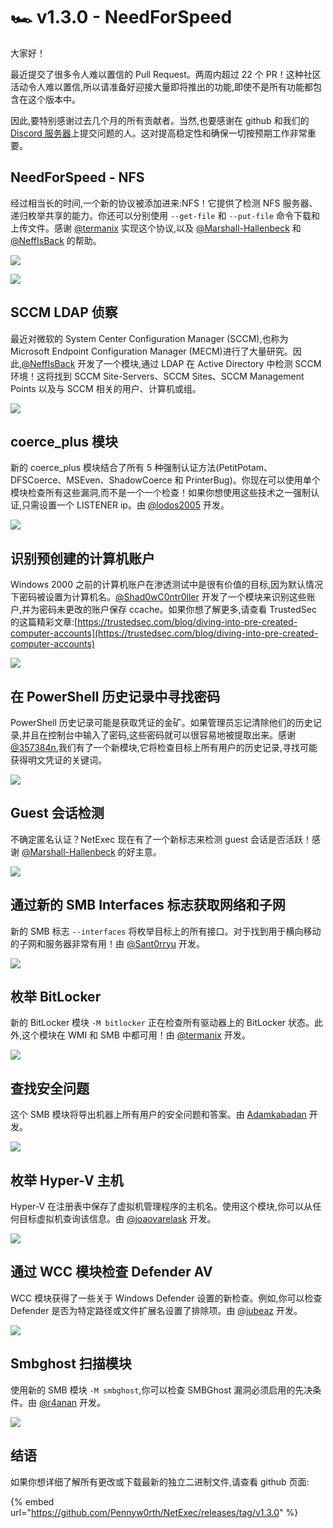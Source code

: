 # 🏎️ v1.3.0 - NeedForSpeed

大家好！

最近提交了很多令人难以置信的 Pull Request。两周内超过 22 个 PR！这种社区活动令人难以置信,所以请准备好迎接大量即将推出的功能,即使不是所有功能都包含在这个版本中。

因此,要特别感谢过去几个月的所有贡献者。当然,也要感谢在 github 和我们的 [Discord 服务器](https://discord.gg/pjwUTQzg8R)上提交问题的人。这对提高稳定性和确保一切按预期工作非常重要。

## NeedForSpeed - NFS 

经过相当长的时间,一个新的协议被添加进来:NFS！它提供了检测 NFS 服务器、递归枚举共享的能力。你还可以分别使用 `--get-file` 和 `--put-file` 命令下载和上传文件。感谢 [@termanix](https://github.com/termanix) 实现这个协议,以及 [@Marshall-Hallenbeck](https://x.com/MJHallenbeck) 和 [@NeffIsBack](https://x.com/al3x_n3ff) 的帮助。

![](https://github.com/user-attachments/assets/214662be-b873-42b1-b515-9f73c28828c3)

![](https://github.com/user-attachments/assets/861765a4-8b45-4390-b7bc-62182e2c1286)

## SCCM LDAP 侦察

最近对微软的 System Center Configuration Manager (SCCM),也称为 Microsoft Endpoint Configuration Manager (MECM)进行了大量研究。因此,[@NeffIsBack](https://x.com/al3x_n3ff) 开发了一个模块,通过 LDAP 在 Active Directory 中检测 SCCM 环境！这将找到 SCCM Site-Servers、SCCM Sites、SCCM Management Points 以及与 SCCM 相关的用户、计算机或组。

![](https://github.com/user-attachments/assets/8e9f3f14-0f98-453d-8db7-4abe5dc5b7da)

## coerce_plus 模块

新的 coerce_plus 模块结合了所有 5 种强制认证方法(PetitPotam、DFSCoerce、MSEven、ShadowCoerce 和 PrinterBug)。你现在可以使用单个模块检查所有这些漏洞,而不是一个一个检查！如果你想使用这些技术之一强制认证,只需设置一个 LISTENER ip。由 [@lodos2005](https://github.com/lodos2005) 开发。

![](https://github.com/user-attachments/assets/fcc9d81f-15a1-4d44-8b3a-f9c534973153)

## 识别预创建的计算机账户

Windows 2000 之前的计算机账户在渗透测试中是很有价值的目标,因为默认情况下密码被设置为计算机名。[@Shad0wC0ntr0ller](https://x.com/Shad0wCntr0ller) 开发了一个模块来识别这些账户,并为密码未更改的账户保存 ccache。如果你想了解更多,请查看 TrustedSec 的这篇精彩文章:[https://trustedsec.com/blog/diving-into-pre-created-computer-accounts](https://trustedsec.com/blog/diving-into-pre-created-computer-accounts)

![](https://github.com/user-attachments/assets/f2423fdb-d649-4fbf-baac-23eac596b4b7)

## 在 PowerShell 历史记录中寻找密码

PowerShell 历史记录可能是获取凭证的金矿。如果管理员忘记清除他们的历史记录,并且在控制台中输入了密码,这些密码就可以很容易地被提取出来。感谢 [@357384n](https://github.com/357384n),我们有了一个新模块,它将检查目标上所有用户的历史记录,寻找可能获得明文凭证的关键词。

![](https://github.com/user-attachments/assets/5cdc6d16-341b-41d4-9e7d-9b78a363af44)

## Guest 会话检测

不确定匿名认证？NetExec 现在有了一个新标志来检测 guest 会话是否活跃！感谢 [@Marshall-Hallenbeck](https://x.com/MJHallenbeck) 的好主意。

![](https://github.com/user-attachments/assets/6d3f7b15-8c0e-432d-8318-bf2d94ef9b83)

## 通过新的 SMB Interfaces 标志获取网络和子网

新的 SMB 标志 `--interfaces` 将枚举目标上的所有接口。对于找到用于横向移动的子网和服务器非常有用！由 [@Sant0rryu](https://github.com/Sant0rryu) 开发。

![](https://github.com/user-attachments/assets/ceb885df-50e7-410f-971b-01ff107f5f81)

## 枚举 BitLocker

新的 BitLocker 模块 `-M bitlocker` 正在检查所有驱动器上的 BitLocker 状态。此外,这个模块在 WMI 和 SMB 中都可用！由 [@termanix](https://github.com/termanix) 开发。

![](https://github.com/user-attachments/assets/ec6ac04d-5172-4201-aa41-497f8e0bb47e)

## 查找安全问题

这个 SMB 模块将导出机器上所有用户的安全问题和答案。由 [Adamkabadan](https://github.com/Adamkadaban) 开发。

![](https://github.com/user-attachments/assets/9a28219d-b17a-4432-99a7-e4d7fe7862d0)

## 枚举 Hyper-V 主机

Hyper-V 在注册表中保存了虚拟机管理程序的主机名。使用这个模块,你可以从任何目标虚拟机查询该信息。由 [@joaovarelask](https://x.com/joaovarelas) 开发。

![](https://github.com/user-attachments/assets/14a12c1d-12a6-4c3b-a6b0-995a16b6f155)

## 通过 WCC 模块检查 Defender AV

WCC 模块获得了一些关于 Windows Defender 设置的新检查。例如,你可以检查 Defender 是否为特定路径或文件扩展名设置了排除项。由 [@jubeaz](https://github.com/jubeaz) 开发。

![](https://github.com/user-attachments/assets/e469059e-3113-4e7d-87c8-47160f3214c7)

## Smbghost 扫描模块

使用新的 SMB 模块 `-M smbghost`,你可以检查 SMBGhost 漏洞必须启用的先决条件。由 [@r4anan](https://x.com/r4vanan) 开发。

![](https://github.com/user-attachments/assets/8f17c451-76ed-40dd-bc06-2f26b5277126)

## 结语

如果你想详细了解所有更改或下载最新的独立二进制文件,请查看 github 页面:

{% embed url="https://github.com/Pennyw0rth/NetExec/releases/tag/v1.3.0" %}
